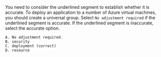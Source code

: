  You need to consider the underlined segment to establish whether it is accurate.
To deploy an application to a number of Azure virtual machines, you should create a universal group.
Select `No adjustment required` if the underlined segment is accurate. If the underlined segment is inaccurate, select the accurate option.

    A. No adjustment required.
    B. security
    C. deployment (correct)
    D. resource

